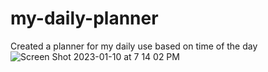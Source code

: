 # my-daily-planner
Created a planner for my daily use based on time of the day
![Screen Shot 2023-01-10 at 7 14 02 PM](https://user-images.githubusercontent.com/114774369/211691053-5464f6cd-116e-4726-91fb-5171a62cf30c.png)
